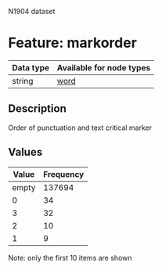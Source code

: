 <p>N1904 dataset</p>

<h1>Feature: markorder</h1>

<table>
<thead>
<tr>
  <th>Data type</th>
  <th>Available for node types</th>
</tr>
</thead>
<tbody>
<tr>
  <td>string</td>
  <td><A HREF="featurebynodetype.md#word">word</A></td>
</tr>
</tbody>
</table>

<h2>Description</h2>

<p>Order of punctuation and text critical marker</p>

<h2>Values</h2>

<table>
<thead>
<tr>
  <th>Value</th>
  <th>Frequency</th>
</tr>
</thead>
<tbody>
<tr>
  <td>empty</td>
  <td>137694</td>
</tr>
<tr>
  <td>0</td>
  <td>34</td>
</tr>
<tr>
  <td>3</td>
  <td>32</td>
</tr>
<tr>
  <td>2</td>
  <td>10</td>
</tr>
<tr>
  <td>1</td>
  <td>9</td>
</tr>
</tbody>
</table>

<p>Note: only the first 10 items are shown</p>

